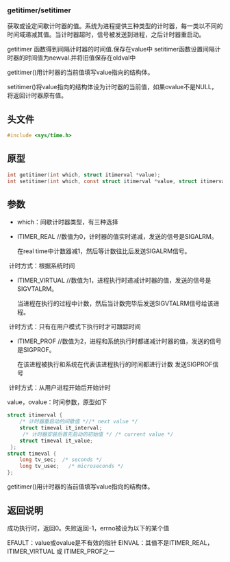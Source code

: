 ### getitimer/setitimer

获取或设定间歇计时器的值。系统为进程提供三种类型的计时器，每一类以不同的时间域递减其值。当计时器超时，信号被发送到进程，之后计时器重启动。

getitimer 函数得到间隔计时器的时间值.保存在value中 setitimer函数设置间隔计时器的时间值为newval.并将旧值保存在oldval中

getitimer()用计时器的当前值填写value指向的结构体。

setitimer()将value指向的结构体设为计时器的当前值，如果ovalue不是NULL，将返回计时器原有值。

## 头文件

```c
#include <sys/time.h>
```



## 原型

```c
int getitimer(int which, struct itimerval *value);
int setitimer(int which, const struct itimerval *value, struct itimerval *ovalue);
```



## 参数

* which：间歇计时器类型，有三种选择

* ITIMER_REAL //数值为0，计时器的值实时递减，发送的信号是SIGALRM。

  在real   time中计数器减1，然后等计数往比后发送SIGALRM信号。               

​        计时方式：根据系统时间

* ITIMER_VIRTUAL //数值为1，进程执行时递减计时器的值，发送的信号是SIGVTALRM。

  当进程在执行的过程中计数，然后当计数完毕后发送SIGVTALRM信号给该进程。

​        计时方式：只有在用户模式下执行时才可跟踪时间  

* ITIMER_PROF //数值为2，进程和系统执行时都递减计时器的值，发送的信号是SIGPROF。

  在该进程被执行和系统在代表该进程执行的时间都进行计数 发送SIGPROF信号                                           

​        计时方式：从用户进程开始后开始计时

value，ovalue：时间参数，原型如下

```c
struct itimerval {
    /* 计时器重启动的间歇值 *//* next value */
    struct timeval it_interval;
     /* 计时器安装后首先启动的初始值 */ /* current value */
    struct timeval it_value;   
 };
struct timeval {
    long tv_sec;  /* seconds */
    long tv_usec;   /* microseconds */            
};
```



getitimer()用计时器的当前值填写value指向的结构体。

## 返回说明

成功执行时，返回0。失败返回-1，errno被设为以下的某个值

EFAULT：value或ovalue是不有效的指针
EINVAL：其值不是ITIMER_REAL，ITIMER_VIRTUAL 或 ITIMER_PROF之一